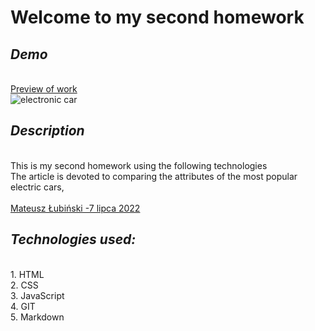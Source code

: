 # Welcome to my second homework
## *Demo*
<br><a rel="noreferrer noopener" target="_blank" href="https://parvinaodinaeva.github.io/homepage_3/" title="Źródło">Preview of work</a>
<br>![electronic car](https://i.postimg.cc/QMm1YGhk/foto1.webp)
## *Description*
<br>This is my second homework using the following technologies
<br>The article is devoted to comparing the attributes of the most popular electric cars,
<br><br><a class="link" target="_blank" href="https://www.wyborkierowcow.pl/najtansze-hybrydy-plug-in-przeglad-rynku-2022/" rel="norefferer noopener" title="Źródło">Mateusz Łubiński -7 lipca 2022</a>
## *Technologies used:*
<br>1. HTML
<br>2. CSS
<br>3. JavaScript
<br>4. GIT
<br>5. Markdown

